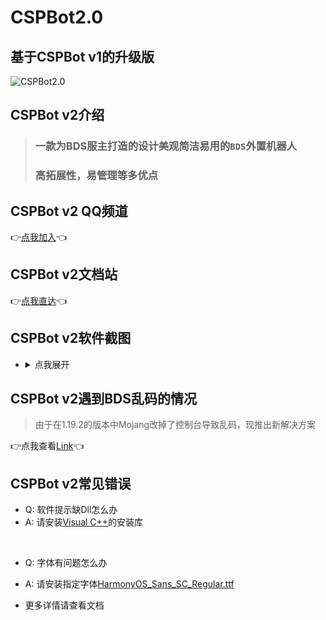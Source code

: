 # CSPBot2.0

## 基于CSPBot v1的升级版
![CSPBot2.0](https://socialify.git.ci/CSPBot-Devloper/CSPBot2.0/image?description=1&forks=1&issues=1&logo=https%3A%2F%2Favatars.githubusercontent.com%2Fu%2F108583239%3Fs%3D200%26v%3D4&pattern=Plus&pulls=1&stargazers=1&theme=Light)

## CSPBot v2介绍
> ### 一款为BDS服主打造的设计美观简洁易用的`BDS`外置机器人
> ### 高拓展性，易管理等多优点

## CSPBot v2 QQ频道
👉[点我加入](https://qun.qq.com/qqweb/qunpro/share?_wv=3&_wwv=128&appChannel=share&inviteCode=1W74pRo&businessType=9&from=246610&biz=ka)👈

## CSPBot v2文档站
👉[点我直达](https://cspbot.top/)👈


## CSPBot v2软件截图
- <details>
    <summary>点我展开</summary>
    <span>主界面</span>
    <img src="https://img1.imgtp.com/2022/07/02/SrrYedYy.png">
    <span>玩家管理</span>
    <img src="https://img1.imgtp.com/2022/07/02/PXq41QmB.png">
    <span>正则管理</span>
    <img src="https://img1.imgtp.com/2022/07/02/ojHwsX9e.png">
    <span>插件管理</span>
    <img src="https://img1.imgtp.com/2022/07/02/a6XOfthp.png">
    <span>日志输出</span>
    <img src="https://img1.imgtp.com/2022/07/02/uxems0Zw.png">
  </details>
  
## CSPBot v2遇到BDS乱码的情况
> 由于在1.19.2的版本中Mojang改掉了控制台导致乱码，现推出新解决方案

👉点我查看[Link](https://github.com/CSPBot-Devloper/CSPBot-Server-Helper)👈

## CSPBot v2常见错误
- Q: 软件提示缺Dll怎么办
- A: 请安装[Visual C++](https://docs.microsoft.com/en-us/cpp/windows/latest-supported-vc-redist?view=msvc-170)的安装库
<br>

- Q: 字体有问题怎么办
- A: 请安装指定字体[HarmonyOS_Sans_SC_Regular.ttf](https://huohuas001.lanzouv.com/iFSlj078w1pe)

- 更多详情请查看文档
